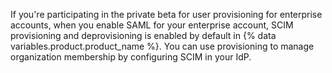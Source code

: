 If you're participating in the private beta for user provisioning for enterprise accounts, when you enable SAML for your enterprise account, SCIM provisioning and deprovisioning is enabled by default in {% data variables.product.product_name %}. You can use provisioning to manage organization membership by configuring SCIM in your IdP.